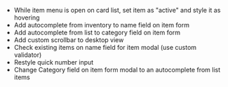 - While item menu is open on card list, set item as "active" and style it as hovering
- Add autocomplete from inventory to name field on item form
- Add autocomplete from list to category field on item form
- Add custom scrollbar to desktop view
- Check existing items on name field for item modal (use custom validator)
- Restyle quick number input
- Change Category field on item form modal to an autocomplete from list items
